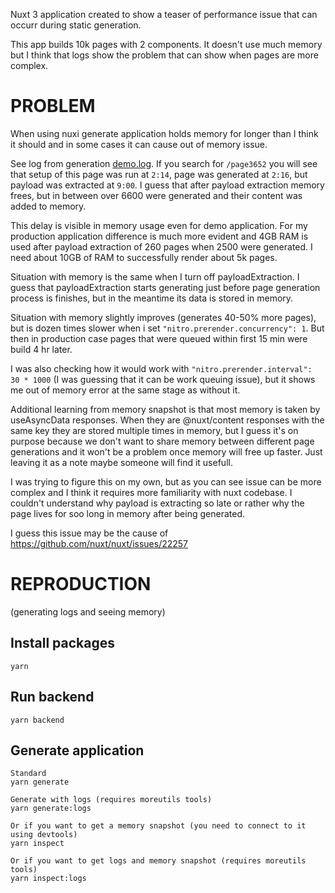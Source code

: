 Nuxt 3 application created to show a teaser of performance issue that can occurr during static generation.

This app builds 10k pages with 2 components.
It doesn't use much memory but I think that logs show the problem that can show when pages are more complex.

# PROBLEM

When using nuxi generate application holds memory for longer than I think it should and in some cases it can cause out of memory issue.

See log from generation [demo.log](demo.log).
If you search for `/page3652` you will see that setup of this page was run at `2:14`, page was generated at `2:16`, but payload was extracted at `9:00`. I guess that after payload extraction memory frees, but in between over 6600 were generated and their content was added to memory.

This delay is visible in memory usage even for demo application. For my production application difference is much more evident and 4GB RAM is used after payload extraction of 260 pages when 2500 were generated. I need about 10GB of RAM to successfully render about 5k pages.

Situation with memory is the same when I turn off payloadExtraction. I guess that payloadExtraction starts generating just before page generation process is finishes, but in the meantime its data is stored in memory.

Situation with memory slightly improves (generates 40-50% more pages), but is dozen times slower when i set `"nitro.prerender.concurrency": 1`. But then in production case pages that were queued within first 15 min were build 4 hr later.

I was also checking how it would work with `"nitro.prerender.interval": 30 * 1000` (I was guessing that it can be work queuing issue), but it shows me out of memory error at the same stage as without it.

Additional learning from memory snapshot is that most memory is taken by useAsyncData responses. When they are @nuxt/content responses with the same key they are stored multiple times in memory, but I guess it's on purpose because we don't want to share memory between different page generations and it won't be a problem once memory will free up faster. Just leaving it as a note maybe someone will find it usefull.

I was trying to figure this on my own, but as you can see issue can be more complex and I think it requires more familiarity with nuxt codebase. I couldn't understand why payload is extracting so late or rather why the page lives for soo long in memory after being generated.

I guess this issue may be the cause of
https://github.com/nuxt/nuxt/issues/22257

# REPRODUCTION

(generating logs and seeing memory)

## Install packages

```
yarn
```

## Run backend

```
yarn backend
```

## Generate application

```
Standard
yarn generate

Generate with logs (requires moreutils tools)
yarn generate:logs

Or if you want to get a memory snapshot (you need to connect to it using devtools)
yarn inspect

Or if you want to get logs and memory snapshot (requires moreutils tools)
yarn inspect:logs
```
